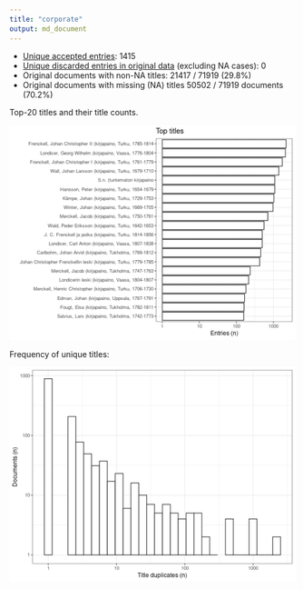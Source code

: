 ```yaml
---
title: "corporate"
output: md_document
---
```






* [Unique accepted entries](output.tables/corporate_accepted.csv): 1415
* [Unique discarded entries in original data](output.tables/corporate_discarded.csv) (excluding NA cases): 0 
* Original documents with non-NA titles: 21417 / 71919 (29.8%)
* Original documents with missing (NA) titles 50502 / 71919 documents (70.2%)


 Top-20 titles and their title counts.
 
![plot of chunk summarytitle](figure/rmd_corporate_summarytitle-1.png)

Frequency of unique titles:
  
![plot of chunk uniquetitles](figure/rmd_corporate_uniquetitles-1.png)
